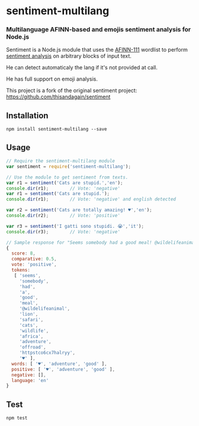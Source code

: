 # sentiment-multilang
### Multilanguage AFINN-based and emojis sentiment analysis for Node.js

Sentiment is a Node.js module that uses the [AFINN-111](http://www2.imm.dtu.dk/pubdb/views/publication_details.php?id=6010) wordlist to perform [sentiment analysis](http://en.wikipedia.org/wiki/Sentiment_analysis) on arbitrary blocks of input text.

He can detect automaticaly the lang if it's not provided at call.

He has full support on emoji analysis.

This project is a fork of the original sentiment project: https://github.com/thisandagain/sentiment

## Installation
`npm install sentiment-multilang --save`

## Usage
```javascript
// Require the sentiment-multilang module
var sentiment = require('sentiment-multilang');

// Use the module to get sentiment from texts.
var r1 = sentiment('Cats are stupid.','en');
console.dir(r1);        // Vote: 'negative'
var r1 = sentiment('Cats are stupid.');
console.dir(r1);        // Vote: 'negative' and english detected

var r2 = sentiment('Cats are totally amazing! ♥','en');
console.dir(r2);        // Vote: 'positive'

var r3 = sentiment('I gatti sono stupidi. 😭','it');
console.dir(r3);        // Vote: 'negative'

// Sample response for "Seems somebody had a good meal! @wildelifeanimal #lion #safari #cats #wildlife #Africa #adventure #offroad https://t.co/6cX7hAlrYY ♥"
{
  score: 8,
  comparative: 0.5,
  vote: 'positive',
  tokens:
   [ 'seems',
     'somebody',
     'had',
     'a',
     'good',
     'meal',
     '@wildelifeanimal',
     'lion',
     'safari',
     'cats',
     'wildlife',
     'africa',
     'adventure',
     'offroad',
     'httpstco6cx7halryy',
     '♥' ],
  words: [ '♥', 'adventure', 'good' ],
  positive: [ '♥', 'adventure', 'good' ],
  negative: [],
  language: 'en'
}

```

## Test
```bash
npm test
```
